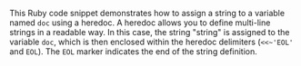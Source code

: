 This Ruby code snippet demonstrates how to assign a string to a variable named `doc` using a heredoc. A heredoc allows you to define multi-line strings in a readable way. In this case, the string "string" is assigned to the variable `doc`, which is then enclosed within the heredoc delimiters (`<<~'EOL'` and `EOL`). The `EOL` marker indicates the end of the string definition.



